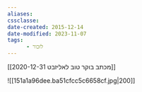 ```yaml
---
aliases: 
cssclasse: 
date-created: 2015-12-14
date-modified: 2023-11-07
tags:
      - לזכור
---
```


[[2020-12-31 מכתב בוקר טוב לאליזבט]]

![[151a1a96dee.ba51cfcc5c6658cf.jpg|200]]
